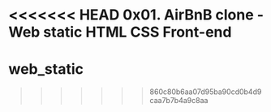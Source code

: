 <<<<<<< HEAD
0x01. AirBnB clone - Web static
HTML
CSS
Front-end
=======
# web_static
>>>>>>> 860c80b6aa07d95ba90cd0b4d9caa7b7b4a9c8aa
